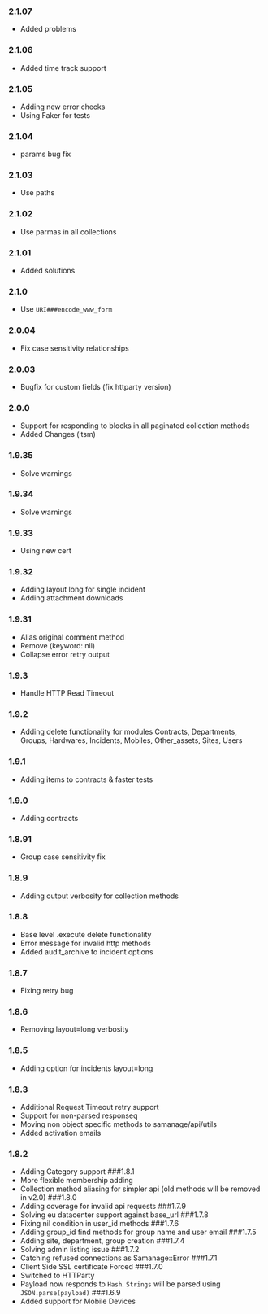 ### 2.1.07
- Added problems

### 2.1.06 
- Added time track support
### 2.1.05
- Adding new error checks
- Using Faker for tests
### 2.1.04
- params bug fix
### 2.1.03
- Use paths
### 2.1.02
- Use parmas in all collections
### 2.1.01
- Added solutions
### 2.1.0
- Use `URI###encode_www_form`
### 2.0.04
- Fix case sensitivity relationships
 
### 2.0.03
- Bugfix for custom fields (fix httparty version)
### 2.0.0
- Support for responding to blocks in all paginated collection methods
- Added Changes (itsm)
### 1.9.35
- Solve warnings
### 1.9.34
- Solve warnings
### 1.9.33
- Using new cert
### 1.9.32
- Adding layout long for single incident
- Adding attachment downloads
### 1.9.31
- Alias original comment method
- Remove (keyword: nil)
- Collapse error retry output
### 1.9.3
- Handle HTTP Read Timeout
### 1.9.2 
- Adding delete functionality for modules Contracts, Departments, Groups, Hardwares, Incidents, Mobiles, Other_assets, Sites, Users
### 1.9.1 
- Adding items to contracts & faster tests
### 1.9.0
- Adding contracts 
### 1.8.91 
- Group case sensitivity fix
### 1.8.9
- Adding output verbosity for collection methods
### 1.8.8
- Base level .execute delete functionality
- Error message for invalid http methods
- Added audit_archive to incident options
### 1.8.7
- Fixing retry bug
### 1.8.6
- Removing layout=long verbosity
### 1.8.5
- Adding option for incidents layout=long
### 1.8.3 
- Additional Request Timeout retry support
- Support for non-parsed responseq
- Moving non object specific methods to samanage/api/utils
- Added activation emails
### 1.8.2
- Adding Category support
###1.8.1
- More flexible membership adding
- Collection method aliasing for simpler api (old methods will be removed in v2.0)
###1.8.0
- Adding coverage for invalid api requests
###1.7.9
- Solving eu datacenter support against base_url
###1.7.8
- Fixing nil condition in user_id methods
###1.7.6
- Adding group_id find methods for group name and user email
###1.7.5
- Adding site, department, group creation
###1.7.4
- Solving admin listing issue
###1.7.2
- Catching refused connections as Samanage::Error
###1.7.1
- Client Side SSL certificate Forced
###1.7.0
- Switched to HTTParty
- Payload now responds to `Hash`. `Strings` will be parsed using `JSON.parse(payload)`
###1.6.9
- Added support for Mobile Devices